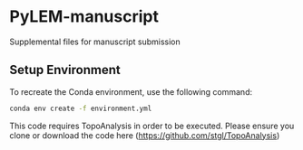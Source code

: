 # PyLEM-manuscript
 Supplemental files for manuscript submission

## Setup Environment

To recreate the Conda environment, use the following command:

```bash
conda env create -f environment.yml
```

This code requires TopoAnalysis in order to be executed. Please ensure you clone or download the code here (https://github.com/stgl/TopoAnalysis)
